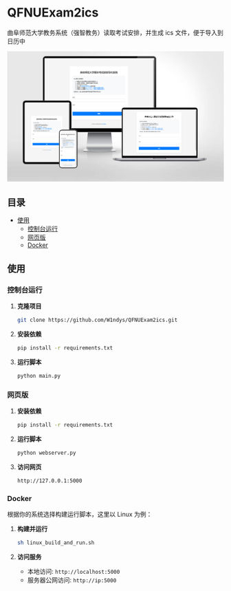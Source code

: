 # QFNUExam2ics

曲阜师范大学教务系统（强智教务）读取考试安排，并生成 ics 文件，便于导入到日历中

![image](assets/image.png)

## 目录
- [使用](#使用)
  - [控制台运行](#控制台运行)
  - [网页版](#网页版)
  - [Docker](#docker)

## 使用

### 控制台运行

1. **克隆项目**
   ```bash
   git clone https://github.com/W1ndys/QFNUExam2ics.git
   ```

2. **安装依赖**
   ```bash
   pip install -r requirements.txt
   ```

3. **运行脚本**
   ```bash
   python main.py
   ```

### 网页版

1. **安装依赖**
   ```bash
   pip install -r requirements.txt
   ```

2. **运行脚本**
   ```bash
   python webserver.py
   ```

3. **访问网页**
   ```bash
   http://127.0.0.1:5000
   ```

### Docker

根据你的系统选择构建运行脚本，这里以 Linux 为例：

1. **构建并运行**
   ```bash
   sh linux_build_and_run.sh
   ```

2. **访问服务**
   - 本地访问: `http://localhost:5000`
   - 服务器公网访问: `http://ip:5000`